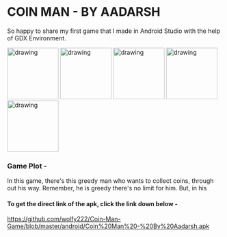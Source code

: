 # COIN MAN - BY AADARSH
  So happy to share my first game that I made in Android Studio with the help of GDX Environment.

<img src="https://github.com/wolfy222/Coin-Man-Game/blob/master/android/assets/frame-1.png " alt="drawing" width="120"/> 
<img src="https://github.com/wolfy222/Coin-Man-Game/blob/master/android/assets/frame-2.png " alt="drawing" width="120"/>
<img src="https://github.com/wolfy222/Coin-Man-Game/blob/master/android/assets/frame-3.png " alt="drawing" width="120"/>
<img src="https://github.com/wolfy222/Coin-Man-Game/blob/master/android/assets/frame-4.png " alt="drawing" width="120"/>
<img src="https://github.com/wolfy222/Coin-Man-Game/blob/master/android/assets/dizzy-1.png " alt="drawing" width="120"/>

### Game Plot -
In this game, there's this greedy man who wants to collect coins, through out his way. Remember, he is greedy there's no limit for him. But, in his 


#### To get the direct link of the apk, click the link down below -
https://github.com/wolfy222/Coin-Man-Game/blob/master/android/Coin%20Man%20-%20By%20Aadarsh.apk
